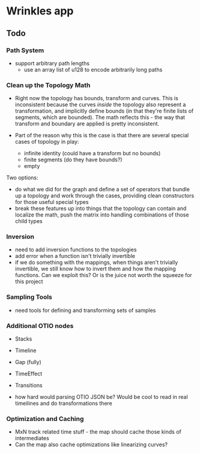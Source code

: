 # Wrinkles app

## Todo

### Path System

* support arbitrary path lengths
    * use an array list of u128 to encode arbitrarily long paths

### Clean up the Topology Math

- Right now the topology has bounds, transform and curves.  This is
  inconsistent because the curves _inside_ the topology also represent a
  transformation, and implicitly define bounds (in that they're finite lists of
  segments, which are bounded).  The math reflects this - the way that
  transform and boundary are applied is pretty inconsistent.

- Part of the reason why this is the case is that there are several special
  cases of topology in play:
    - infinite identity (could have a transform but no bounds)
    - finite segments (do they have bounds?)
    - empty

Two options:
* do what we did for the graph and define a set of operators that bundle up a
  topology and work through the cases, providing clean constructors for those
  useful special types
* break these features up into things that the topology can contain and
  localize the math, push the matrix into handling combinations of those child
  types

### Inversion

* need to add inversion functions to the topologies
* add error when a function isn't trivially invertible
* if we do something with the mappings, when things aren't trivially
  invertible, we still know how to invert them and how the mapping functions.
  Can we exploit this? Or is the juice not worth the squeeze for this project

### Sampling Tools

* need tools for defining and transforming sets of samples

### Additional OTIO nodes

* Stacks
* Timeline
* Gap (fully)
* TimeEffect
* Transitions

* how hard would parsing OTIO JSON be?  Would be cool to read in real
  timeilines and do transformations there

### Optimization and Caching

* MxN track related time stuff - the map should cache those kinds of intermediates
* Can the map also cache optimizations like linearizing curves?


